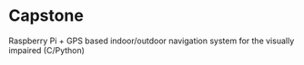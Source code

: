# Capstone
Raspberry Pi + GPS based indoor/outdoor navigation system for the visually impaired (C/Python)
